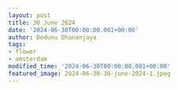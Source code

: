 ```yaml
---
layout: post
title: 30 June 2024
date: '2024-06-30T00:00:00.001+00:00'
author: Dedunu Dhananjaya
tags:
- flower
- amsterdam
modified_time: '2024-06-30T00:00:00.001+00:00'
featured_image: 2024-06-30-30-june-2024-1.jpeg
---
```

